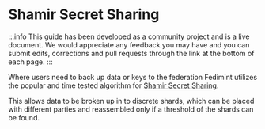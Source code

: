 # Shamir Secret Sharing

:::info
This guide has been developed as a community project and is a live document. We would appreciate any feedback you may have and you can submit edits, corrections and pull requests through the link at the bottom of each page.
:::


Where users need to back up data or keys to the federation Fedimint utilizes the popular and time tested algorithm for [Shamir Secret Sharing](https://en.wikipedia.org/wiki/Shamir%27s_Secret_Sharing). 

This allows data to be broken up in to discrete shards, which can be placed with different parties and reassembled only if a threshold of the shards can be found. 
